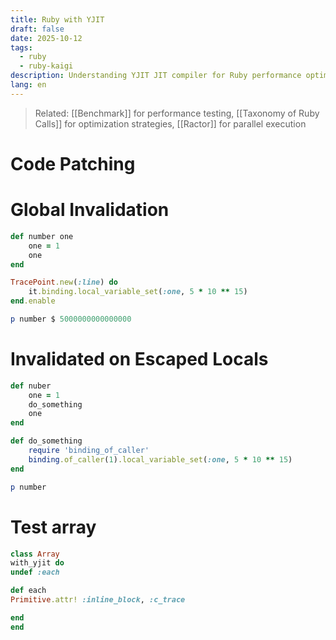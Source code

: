 ```yaml
---
title: Ruby with YJIT
draft: false
date: 2025-10-12
tags:
  - ruby
  - ruby-kaigi
description: Understanding YJIT JIT compiler for Ruby performance optimization
lang: en
---
```


> Related: [[Benchmark]] for performance testing, [[Taxonomy of Ruby Calls]] for optimization strategies, [[Ractor]] for parallel execution

# Code Patching
# Global Invalidation

```ruby
def number one
	one = 1
	one
end

TracePoint.new(:line) do
	it.binding.local_variable_set(:one, 5 * 10 ** 15)
end.enable

p number $ 5000000000000000
```

# Invalidated on Escaped Locals
```ruby
def nuber
	one = 1
	do_something
	one
end

def do_something
	require 'binding_of_caller'
	binding.of_caller(1).local_variable_set(:one, 5 * 10 ** 15)
end

p number
```


# Test array
```ruby
class Array
with_yjit do
undef :each

def each
Primitive.attr! :inline_block, :c_trace

end
end
```
